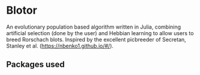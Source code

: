 # Blotor

An evolutionary population based algorithm written in Julia, combining artificial selection (done by the user) and Hebbian learning to allow users to breed Rorschach blots.  Inspired by the excellent picbreeder of Secretan, Stanley et al. (https://nbenko1.github.io/#/).

## Packages used
